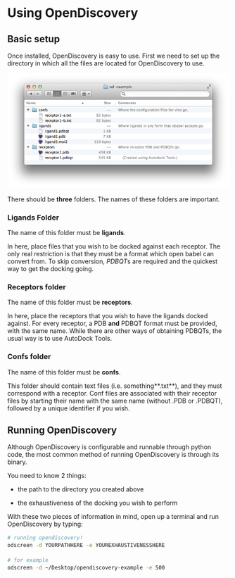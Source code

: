 # Using OpenDiscovery

## Basic setup

Once installed, OpenDiscovery is easy to use. First we need to set up the directory in which all the files are located for OpenDiscovery to use.

![](folder-setup.png)

There should be **three** folders. The names of these folders are important.

### Ligands Folder
The name of this folder must be **ligands**.

In here, place files that you wish to be docked against each receptor. The only real restriction is that they must be a format which open babel can convert from. To skip conversion, *PDBQT*s are required and the quickest way to get the docking going.

### Receptors folder
The name of this folder must be **receptors**.

In here, place the receptors that you wish to have the ligands docked against. For every receptor, a PDB **and** PDBQT format must be provided, with the same name. While there are other ways of obtaining PDBQTs, the usual way is to use AutoDock Tools.

### Confs folder
The name of this folder must be **confs**.

This folder should contain text files (i.e. something**.txt**), and they must correspond with a receptor. Conf files are associated with their receptor files by starting their name with the same name (without .PDB or .PDBQT), followed by a unique identifier if you wish.

## Running OpenDiscovery
Although OpenDiscovery is configurable and runnable through python code, the most common method of running OpenDiscovery is through its binary.

You need to know 2 things:

* the path to the directory you created above

* the exhaustiveness of the docking you wish to perform

With these two pieces of information in mind, open up a terminal and run OpenDiscovery by typing:

```bash
# running opendiscovery!
odscreen -d YOURPATHHERE -e YOUREXHAUSTIVENESSHERE

# for example
odscreen -d ~/Desktop/opendiscovery-example -e 500
```